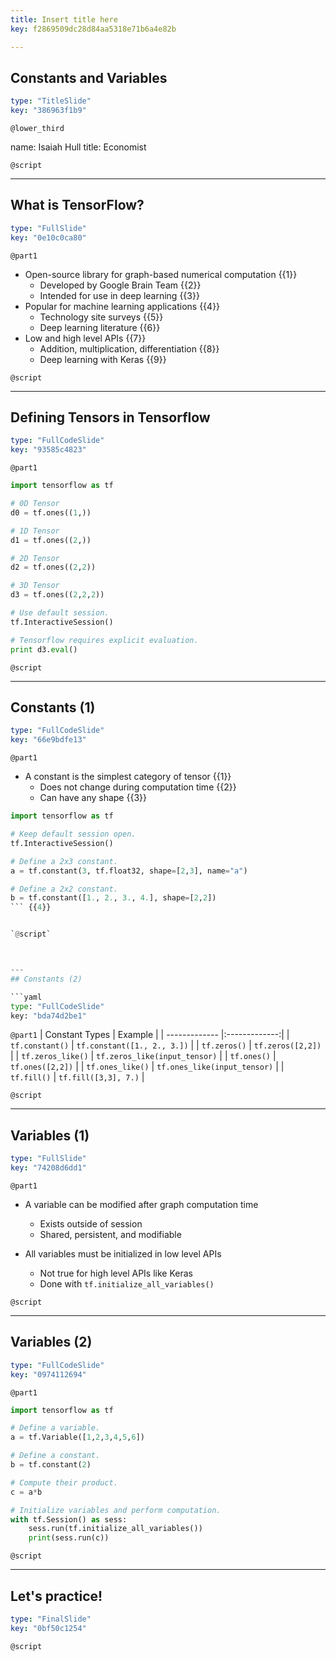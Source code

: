 ```yaml
---
title: Insert title here
key: f2869509dc28d84aa5318e71b6a4e82b

---
```

## Constants and Variables

```yaml
type: "TitleSlide"
key: "386963f1b9"
```

`@lower_third`

name: Isaiah Hull
title: Economist


`@script`



---
## What is TensorFlow?

```yaml
type: "FullSlide"
key: "0e10c0ca80"
```

`@part1`
* Open-source library for graph-based numerical computation {{1}}
  * Developed by Google Brain Team {{2}}
  * Intended for use in deep learning {{3}}
* Popular for machine learning applications {{4}}
  * Technology site surveys {{5}}
  * Deep learning literature {{6}} 
* Low and high level APIs {{7}}
  * Addition, multiplication, differentiation {{8}}
  * Deep learning with Keras {{9}}


`@script`



---
## Defining Tensors in Tensorflow

```yaml
type: "FullCodeSlide"
key: "93585c4823"
```

`@part1`
```python
import tensorflow as tf

# 0D Tensor
d0 = tf.ones((1,))

# 1D Tensor
d1 = tf.ones((2,))

# 2D Tensor
d2 = tf.ones((2,2))

# 3D Tensor
d3 = tf.ones((2,2,2))

# Use default session.
tf.InteractiveSession()

# Tensorflow requires explicit evaluation.
print d3.eval()
```


`@script`



---
## Constants (1)

```yaml
type: "FullCodeSlide"
key: "66e9bdfe13"
```

`@part1`
* A constant is the simplest category of tensor {{1}}
  * Does not change during computation time {{2}}
  * Can have any shape {{3}}


```python
import tensorflow as tf

# Keep default session open.
tf.InteractiveSession()

# Define a 2x3 constant.
a = tf.constant(3, tf.float32, shape=[2,3], name="a")

# Define a 2x2 constant.
b = tf.constant([1., 2., 3., 4.], shape=[2,2])
``` {{4}}


`@script`



---
## Constants (2)

```yaml
type: "FullCodeSlide"
key: "bda74d2be1"
```

`@part1`
| Constant Types       | Example          | 
| ------------- |:-------------:|
| `tf.constant()` | `tf.constant([1., 2., 3.])` |
| `tf.zeros()`      | `tf.zeros([2,2])` | 
| `tf.zeros_like()`      | `tf.zeros_like(input_tensor)`      | 
| `tf.ones()` | `tf.ones([2,2])`      |
| `tf.ones_like()` | `tf.ones_like(input_tensor)` |
| `tf.fill()` | `tf.fill([3,3], 7.)` |


`@script`



---
## Variables (1)

```yaml
type: "FullSlide"
key: "74208d6dd1"
```

`@part1`
* A variable can be modified after graph computation time
  * Exists outside of session
  * Shared, persistent, and modifiable

* All variables must be initialized in low level APIs
  * Not true for high level APIs like Keras
  * Done with `tf.initialize_all_variables()`


`@script`



---
## Variables (2)

```yaml
type: "FullCodeSlide"
key: "0974112694"
```

`@part1`
```python
import tensorflow as tf

# Define a variable.
a = tf.Variable([1,2,3,4,5,6])

# Define a constant.
b = tf.constant(2)

# Compute their product.
c = a*b

# Initialize variables and perform computation.
with tf.Session() as sess:
	sess.run(tf.initialize_all_variables())
	print(sess.run(c))
```


`@script`



---
## Let's practice!

```yaml
type: "FinalSlide"
key: "0bf50c1254"
```

`@script`


